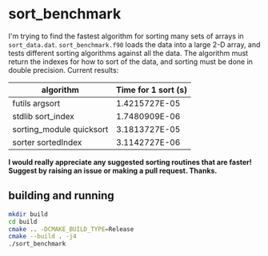 # sort_benchmark

I'm trying to find the fastest algorithm for sorting many sets of arrays in `sort_data.dat`. `sort_benchmark.f90` loads the data into a large 2-D array, and tests different sorting algorithms against all the data. The algorithm must return the indexes for how to sort of the data, and sorting must be done in double precision. Current results:

| algorithm                     | Time for 1 sort (s) |
| ----------------------------- | ------------------- |
| futils argsort                |       1.4215727E-05 |
| stdlib sort_index             |       1.7480909E-06 |
| sorting_module quicksort      |       3.1813727E-05 |
| sorter sortedIndex            |       3.1142727E-06 |


**I would really appreciate any suggested sorting routines that are faster! Suggest by raising an issue or making a pull request. Thanks.**

## building and running

```sh
mkdir build
cd build
cmake .. -DCMAKE_BUILD_TYPE=Release
cmake --build . -j4
./sort_benchmark
```
